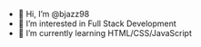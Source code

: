 - 👋 Hi, I’m @bjazz98
- 👀 I’m interested in Full Stack Development
- 🌱 I’m currently learning HTML/CSS/JavaScript

<!---
bjazz98/bjazz98 is a ✨ special ✨ repository because its `README.md` (this file) appears on your GitHub profile.
You can click the Preview link to take a look at your changes.
--->
